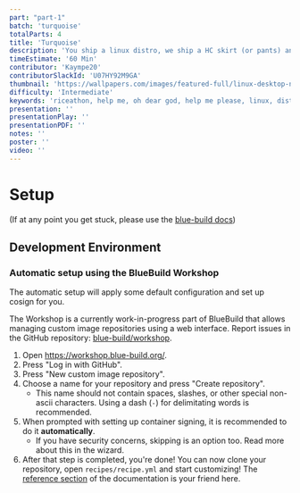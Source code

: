 ```yaml
---
part: "part-1"
batch: 'turquoise'
totalParts: 4
title: 'Turquoise'
description: 'You ship a linux distro, we ship a HC skirt (or pants) and a DVD with your ISO'
timeEstimate: '60 Min'
contributor: 'Kaympe20'
contributorSlackId: 'U07HY92M9GA'
thumbnail: 'https://wallpapers.com/images/featured-full/linux-desktop-nf65sk0rdgsvfl3u.jpg'
difficulty: 'Intermediate'
keywords: 'riceathon, help me, oh dear god, help me please, linux, distro, ysws, you ship we ship, turquoise'
presentation: ''
presentationPlay: ''
presentationPDF: ''
notes: ''
poster: ''
video: ''
---
```

# Setup
(If at any point you get stuck, please use the [blue-build docs](https://blue-build.org/learn/getting-started/))

## Development Environment

### Automatic setup using the BlueBuild Workshop

The automatic setup will apply some default configuration and set up cosign for you.

The Workshop is a currently work-in-progress part of BlueBuild that allows managing custom image repositories using a web interface. Report issues in the GitHub repository: [blue-build/workshop](https://github.com/blue-build/workshop).

1. Open https://workshop.blue-build.org/.
2. Press "Log in with GitHub".
3. Press "New custom image repository".
4. Choose a name for your repository and press "Create repository".
    - This name should not contain spaces, slashes, or other special non-ascii characters. Using a dash (`-`) for delimitating words is recommended.
5. When prompted with setting up container signing, it is recommended to do it **automatically**.
    - If you have security concerns, skipping is an option too. Read more about this in the wizard.
6. After that step is completed, you're done! You can now clone your repository, open `recipes/recipe.yml` and start customizing! The [reference section](/reference/recipe/) of the documentation is your friend here.